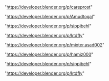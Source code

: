 "https://developer.blender.org/p/careprost"

"https://developer.blender.org/p/Amudtogal"

"https://developer.blender.org/p/sippibehl"

"https://developer.blender.org/p/ktdfly"

 
"https://developer.blender.org/p/mixter.asad002"


"https://developer.blender.org/p/hamiz000"


"https://developer.blender.org/p/sippibehl"


"https://developer.blender.org/p/ktdfly"


 
